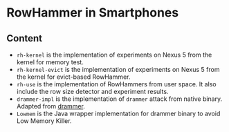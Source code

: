 # RowHammer in Smartphones

## Content

- `rh-kernel` is the implementation of experiments on Nexus 5 from the kernel for memory test.
- `rh-kernel-evict` is the implementation of experiments on Nexus 5 from the kernel for evict-based RowHammer.
- `rh-use` is the implementation of RowHammers from user space. It also include the row size detector and experiment results.
- `drammer-impl` is the implementation of `drammer` attack from native binary. Adapted from [drammer](https://github.com/vusec/drammer).
- `Lowmem` is the Java wrapper implementation for drammer binary to avoid Low Memory Killer.
